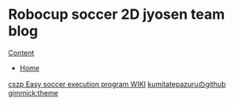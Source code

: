 # Robocup soccer 2D jyosen team blog
[Content]()

  * [Home](index.md)

[cszp Easy soccer execution program WIKI](../cszp/jp/#!index.md)
[kumitatepazuruのgithub](../#!index.md)
[gimmick:theme](simplex)